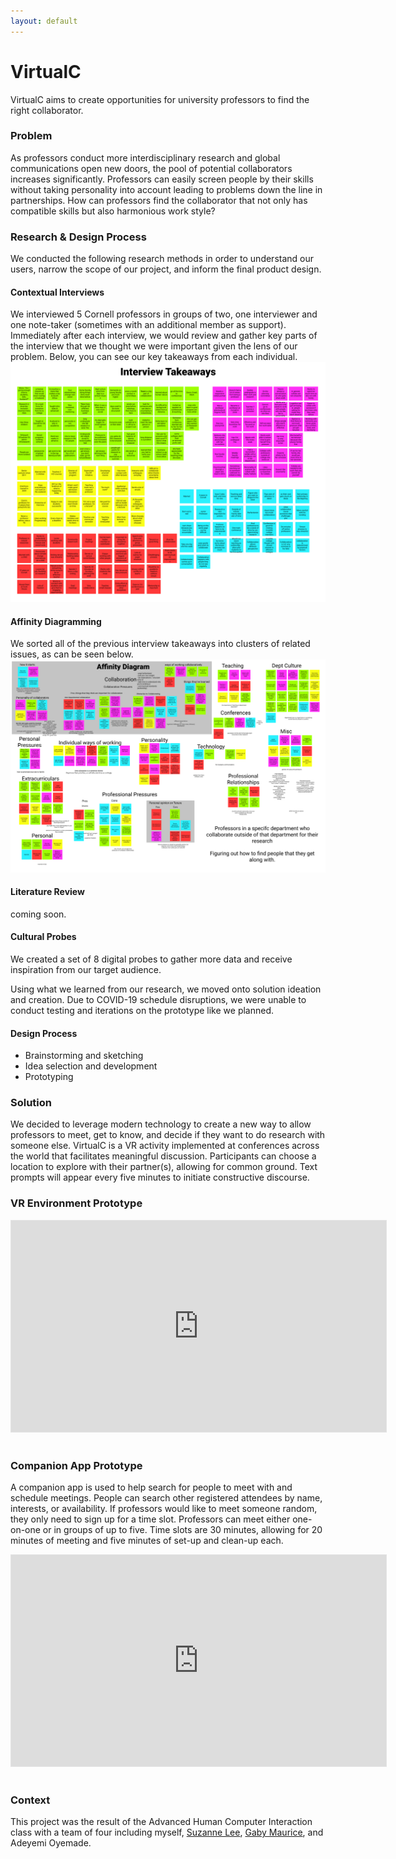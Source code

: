 ```yaml
---
layout: default
---
```


# VirtualC

VirtualC aims to create opportunities for university professors to find the right collaborator.

### Problem
As professors conduct more interdisciplinary research and global communications open new doors, the pool of potential collaborators increases significantly.
Professors can easily screen people by their skills without taking personality into account leading to problems down the line in partnerships. How can professors find the collaborator that not only has compatible skills but also harmonious work style?

### Research & Design Process
We conducted the following research methods in order to understand our users, narrow the scope of our project, and inform the final product design.

#### Contextual Interviews
We interviewed 5 Cornell professors in groups of two, one interviewer and one note-taker (sometimes with an additional member as support). Immediately after each interview, we would review and gather key parts of the interview that we thought we were important given the lens of our problem. Below, you can see our key takeaways from each individual. 
![Interview Takeaways](https://raw.githubusercontent.com/cs947/cs947.github.io/master/assets/img/interviewtakeaways.png)

#### Affinity Diagramming
We sorted all of the previous interview takeaways into clusters of related issues, as can be seen below. 
![Sorted Affinity Diagram](https://raw.githubusercontent.com/cs947/cs947.github.io/master/assets/img/sortedaffinitydiagram.jpg)

#### Literature Review
coming soon.

#### Cultural Probes 
We created a set of 8 digital probes to gather more data and receive inspiration from our target audience. 

Using what we learned from our research, we moved onto solution ideation and creation. Due to COVID-19 schedule disruptions, we were unable to conduct testing and iterations on the prototype like we planned.

#### Design Process
* Brainstorming and sketching
* Idea selection and development
* Prototyping


### Solution
We decided to leverage modern technology to create a new way to allow professors to meet, get to know, and decide if they want to do research with someone else. VirtualC is a VR activity implemented at conferences across the world that facilitates meaningful discussion. Participants can choose a location to explore with their partner(s), allowing for common ground. Text prompts will appear every five minutes to initiate constructive discourse.

### VR Environment Prototype

<iframe style="border: 1px solid rgba(0, 0, 0, 0.1);" width="600" height="338" src="https://www.figma.com/embed?embed_host=share&url=https%3A%2F%2Fwww.figma.com%2Fproto%2FOHrqOPq9EYqCpu7hU3VmeU%2FVirtualC%3Fnode-id%3D1%253A3%26scaling%3Dscale-down&chrome=DOCUMENTATION" allowfullscreen></iframe> &nbsp;  

### Companion App Prototype

A companion app is used to help search for people to meet with and schedule meetings. People can search other registered attendees by name, interests, or availability. If professors would like to meet someone random, they only need to sign up for a time slot. Professors can meet either one-on-one or in groups of up to five. Time slots are 30 minutes, allowing for 20 minutes of meeting and five minutes of set-up and clean-up each.

<iframe style="border: 1px solid rgba(0, 0, 0, 0.1);" width="600" height="338" src="https://www.figma.com/embed?embed_host=share&url=https%3A%2F%2Fwww.figma.com%2Fproto%2FCAe3E8GvkzFolicrR9fMd6%2F4400-Affinity-Diagram%3Fnode-id%3D825%253A13409%26scaling%3Dscale-down&chrome=DOCUMENTATION" allowfullscreen></iframe> &nbsp;  

### Context

This project was the result of the Advanced Human Computer Interaction class with a team of four including myself, [Suzanne Lee](http://suzanneleeux.com/), [Gaby Maurice](https://www.clippings.me/gabymaurice), and Adeyemi Oyemade.
